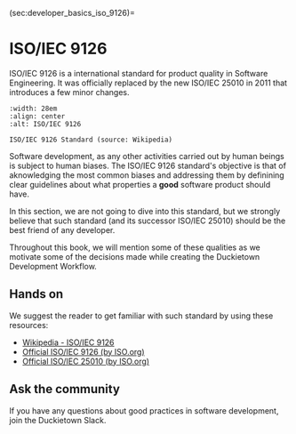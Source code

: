 (sec:developer_basics_iso_9126)=
# ISO/IEC 9126

ISO/IEC 9126 is a international standard for product quality in Software
Engineering. It was officially replaced by the new ISO/IEC 25010 in 2011
that introduces a few minor changes.


```{figure} ../../_images/basics/development/iso_9126.png
:width: 28em
:align: center
:alt: ISO/IEC 9126

ISO/IEC 9126 Standard (source: Wikipedia)
```


Software development, as any other activities carried out by human beings
is subject to human biases. The ISO/IEC 9126 standard's objective is that of
aknowledging the most common biases and addressing them by definining clear
guidelines about what properties a **good** software product should have.

In this section, we are not going to dive into this standard, but we strongly
believe that such standard (and its successor ISO/IEC 25010) should be the
best friend of any developer.

Throughout this book, we will mention some of these qualities as we motivate
some of the decisions made while creating the Duckietown Development Workflow.


## Hands on

We suggest the reader to get familiar with such standard by using these resources:

- [Wikipedia - ISO/IEC 9126](https://en.wikipedia.org/wiki/ISO/IEC_9126)
- [Official ISO/IEC 9126 (by ISO.org)](https://www.iso.org/standard/22749.html)
- [Official ISO/IEC 25010 (by ISO.org)](https://www.iso.org/standard/35733.html)


## Ask the community

If you have any questions about good practices in software development,
join the Duckietown Slack.
